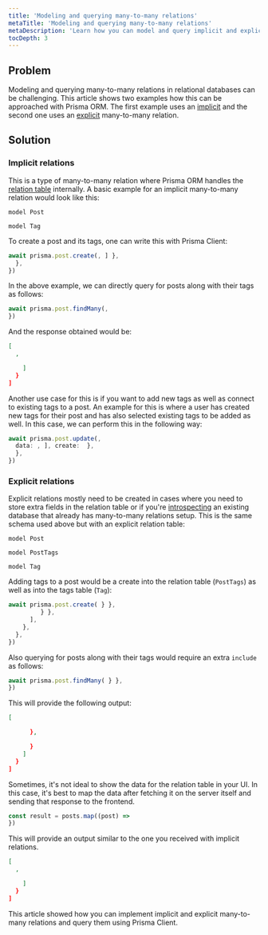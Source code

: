 ```yaml
---
title: 'Modeling and querying many-to-many relations'
metaTitle: 'Modeling and querying many-to-many relations'
metaDescription: 'Learn how you can model and query implicit and explicit many-to-many relations with Prisma ORM'
tocDepth: 3
---
```


## Problem

Modeling and querying many-to-many relations in relational databases can be challenging. This article shows two examples how this can be approached with Prisma ORM. The first example uses an [implicit](/orm/prisma-schema/data-model/relations/many-to-many-relations#implicit-many-to-many-relations) and the second one uses an [explicit](/orm/prisma-schema/data-model/relations/many-to-many-relations#explicit-many-to-many-relations) many-to-many relation.

## Solution

### Implicit relations

This is a type of many-to-many relation where Prisma ORM handles the [relation table](/orm/prisma-schema/data-model/relations/many-to-many-relations#relation-tables) internally. A basic example for an implicit many-to-many relation would look like this:

```prisma
model Post

model Tag
```

To create a post and its tags, one can write this with Prisma Client:

```ts
await prisma.post.create(, ] },
  },
})
```

In the above example, we can directly query for posts along with their tags as follows:

```ts
await prisma.post.findMany(,
})
```

And the response obtained would be:

```json
[
  ,

    ]
  }
]
```

Another use case for this is if you want to add new tags as well as connect to existing tags to a post. An example for this is where a user has created new tags for their post and has also selected existing tags to be added as well. In this case, we can perform this in the following way:

```ts
await prisma.post.update(,
  data: , ], create:  },
  },
})
```

### Explicit relations

Explicit relations mostly need to be created in cases where you need to store extra fields in the relation table or if you're [introspecting](/orm/prisma-schema/introspection) an existing database that already has many-to-many relations setup. This is the same schema used above but with an explicit relation table:

```prisma
model Post

model PostTags

model Tag
```

Adding tags to a post would be a create into the relation table (`PostTags`) as well as into the tags table (`Tag`):

```ts
await prisma.post.create( } },
         } },
      ],
    },
  },
})
```

Also querying for posts along with their tags would require an extra `include` as follows:

```ts
await prisma.post.findMany( } },
})
```

This will provide the following output:

```json
[

      },

      }
    ]
  }
]
```

Sometimes, it's not ideal to show the data for the relation table in your UI. In this case, it's best to map the data after fetching it on the server itself and sending that response to the frontend.

```ts
const result = posts.map((post) =>
})
```

This will provide an output similar to the one you received with implicit relations.

```json
[
  ,

    ]
  }
]
```

This article showed how you can implement implicit and explicit many-to-many relations and query them using Prisma Client.
